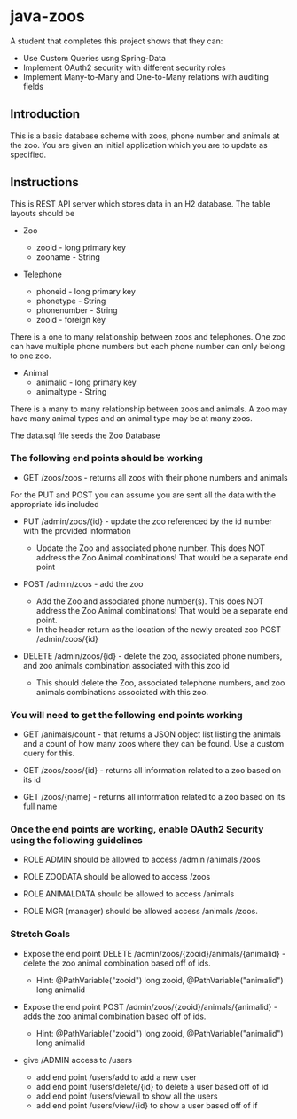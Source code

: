# java-zoos

A student that completes this project shows that they can:
* Use Custom Queries usng Spring-Data
* Implement OAuth2 security with different security roles
* Implement Many-to-Many and One-to-Many relations with auditing fields

## Introduction

This is a basic database scheme with zoos, phone number and animals at the zoo. You are given an initial application which you are to update as specified.

## Instructions

This is REST API server which stores data in an H2 database. The table layouts should be

* Zoo
  * zooid - long primary key
  * zooname - String


* Telephone
  * phoneid - long primary key
  * phonetype - String
  * phonenumber - String
  * zooid - foreign key
  
There is a one to many relationship between zoos and telephones. One zoo can have multiple phone numbers but each phone number can only belong to one zoo.

* Animal
  * animalid - long primary key
  * animaltype - String

There is a many to many relationship between zoos and animals. A zoo may have many animal types and an animal type may be at many zoos.

The data.sql file seeds the Zoo Database

### The following end points should be working

* GET /zoos/zoos - returns all zoos with their phone numbers and animals

For the PUT and POST you can assume you are sent all the data with the appropriate ids included

* PUT /admin/zoos/{id} - update the zoo referenced by the id number with the provided information
  * Update the Zoo and associated phone number. This does NOT address the Zoo Animal combinations! That would be a separate end point

* POST /admin/zoos - add the zoo
  * Add the Zoo and associated phone number(s). This does NOT address the Zoo Animal combinations! That would be a separate end point.
  * In the header return as the location of the newly created zoo POST /admin/zoos/{id}

* DELETE /admin/zoos/{id} - delete the zoo, associated phone numbers, and zoo animals combination associated with this zoo id
  * This should delete the Zoo, associated telephone numbers, and zoo animals combinations associated with this zoo.


### You will need to get the following end points working

* GET /animals/count -  that returns a JSON object list listing the animals and a count of how many zoos where they can be found. Use a custom query for this. 

* GET /zoos/zoos/{id} - returns all information related to a zoo based on its id

* GET /zoos/{name} - returns all information related to a zoo based on its full name


### Once the end points are working, enable OAuth2 Security using the following guidelines

* ROLE ADMIN should be allowed to access /admin /animals /zoos

* ROLE ZOODATA should be allowed to access /zoos

* ROLE ANIMALDATA should be allowed to access /animals

* ROLE MGR (manager) should be allowed access /animals /zoos.


### Stretch Goals

* Expose the end point DELETE /admin/zoos/{zooid}/animals/{animalid} - delete the zoo animal combination based off of ids. 
  * Hint: @PathVariable("zooid") long zooid, @PathVariable("animalid") long animalid

* Expose the end point POST /admin/zoos/{zooid}/animals/{animalid} - adds the zoo animal combination based off of ids. 
  * Hint: @PathVariable("zooid") long zooid, @PathVariable("animalid") long animalid

* give /ADMIN access to /users
  * add end point /users/add to add a new user
  * add end point /users/delete/{id} to delete a user based off of id
  * add end point /users/viewall to show all the users
  * add end point /users/view/{id} to show a user based off of if
